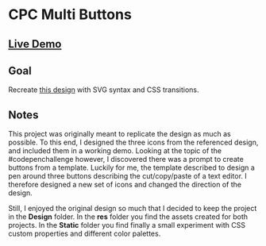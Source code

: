 # CPC Multi Buttons

## [Live Demo](https://codepen.io/borntofrappe/full/jOEKERG)

## Goal

Recreate [this design](https://dribbble.com/shots/3118647-3D-Touch-Action-Change) with SVG syntax and CSS transitions.

## Notes

This project was originally meant to replicate the design as much as possible. To this end, I designed the three icons from the referenced design, and included them in a working demo. Looking at the topic of the #codepenchallenge however, I discovered there was a prompt to create buttons from a template. Luckily for me, the template described to design a pen around three buttons describing the cut/copy/paste of a text editor. I therefore designed a new set of icons and changed the direction of the design.

Still, I enjoyed the original design so much that I decided to keep the project in the **Design** folder. In the **res** folder you find the assets created for both projects. In the **Static** folder you find finally a small experiment with CSS custom properties and different color palettes.
